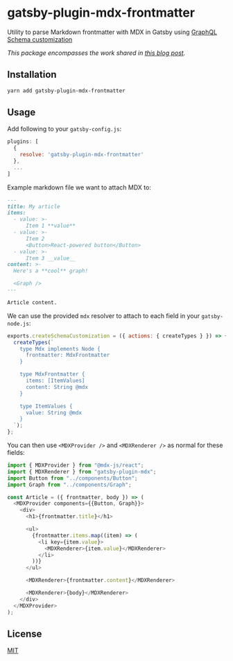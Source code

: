 # gatsby-plugin-mdx-frontmatter

Utility to parse Markdown frontmatter with MDX in Gatsby using [GraphQL Schema customization](https://www.gatsbyjs.org/docs/schema-customization/)

_This package encompasses the work shared in [this blog post](https://zslabs.com/articles/mdx-frontmatter-in-gatsby/)._

## Installation

```bash
yarn add gatsby-plugin-mdx-frontmatter
```

## Usage

Add following to your `gatsby-config.js`:

```js
plugins: [
  {
    resolve: 'gatsby-plugin-mdx-frontmatter'
  },
  ...
]
```

Example markdown file we want to attach MDX to:

```md
---
title: My article
items:
  - value: >-
      Item 1 **value**
  - value: >-
      Item 2
      <Button>React-powered button</Button>
  - value: >-
      Item 3 __value__
content: >-
  Here's a **cool** graph!

  <Graph />
---

Article content.
```

We can use the provided `mdx` resolver to attach to each field in your `gatsby-node.js`:

```js
exports.createSchemaCustomization = ({ actions: { createTypes } }) => {
  createTypes(`
    type Mdx implements Node {
      frontmatter: MdxFrontmatter
    }

    type MdxFrontmatter {
      items: [ItemValues]
      content: String @mdx
    }

    type ItemValues {
      value: String @mdx
    }
  `);
};
```

You can then use `<MDXProvider />` and `<MDXRenderer />` as normal for these fields:

```js
import { MDXProvider } from "@mdx-js/react";
import { MDXRenderer } from "gatsby-plugin-mdx";
import Button from "../components/Button";
import Graph from "../components/Graph";

const Article = ({ frontmatter, body }) => (
  <MDXProvider components={{Button, Graph}}>
    <div>
      <h1>{frontmatter.title}</h1>

      <ul>
        {frontmatter.items.map((item) => (
          <li key={item.value}>
            <MDXRenderer>{item.value}</MDXRenderer>
          </li>
        ))}
      </ul>

      <MDXRenderer>{frontmatter.content}</MDXRenderer>

      <MDXRenderer>{body}</MDXRenderer>
    </div>
  </MDXProvider>
);
```

## License

[MIT](LICENSE)
